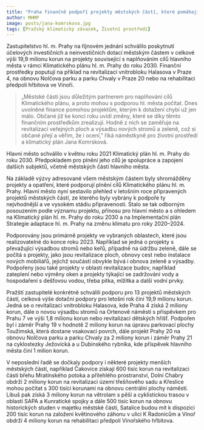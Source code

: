 ```yaml
---
title: "Praha finančně podpoří projekty městských částí, které pomáhají naplňovat Klimatický plán"
author: MHMP
image: posts/jana-komrskova.jpg
tags: [Pražský klimatický závazek, Životní prostředí]
---
```


Zastupitelstvo hl. m. Prahy na říjnovém jednání schválilo poskytnutí účelových investičních a neinvestičních dotací městským částem v celkové výši 19,9 milionu korun na projekty související s naplňováním cílů hlavního města v rámci Klimatického plánu hl. m. Prahy do roku 2030. Finanční prostředky poputují na příklad na revitalizaci vnitrobloku Halasova v Praze 4, na obnovu Nolčova parku a parku Chvaly v Praze 20 nebo na rehabilitaci předpolí hřbitova ve Vinoři.

> „Městské části jsou důležitým partnerem pro naplňování cílů Klimatického plánu, a proto mohou s podporou hl. města počítat. Dnes uvolněné finance pomohou projektům, kterým k dotažení chybí už jen málo. Občané již ke konci roku uvidí změny, které se díky těmto finančním prostředkům zrealizují. Hodně z nich se zaměřuje na revitalizaci veřejných ploch a výsadbu nových stromů a zeleně, což si občané přejí a věřím, že i ocení,” říká náměstkyně pro životní prostředí a klimatický plán Jana Komrsková. 

Hlavní město schválilo v květnu roku 2021 Klimatický plán hl. m. Prahy do roku 2030. Předpokladem pro plnění jeho cílů je spolupráce a zapojení dalších subjektů, včetně městských částí hlavního města. 

Na základě výzvy adresované všem městským částem byly shromážděny projekty a opatření, které podporují plnění cílů Klimatického plánu hl. m. Prahy. Hlavní město nyní sestavilo přehled v letošním roce připravených projektů městských částí, ze kterého byly vybrány k podpoře ty nejvhodnější a ve vysokém stádiu připravenosti. Stalo se tak odborným posouzením podle významu projektu, přínosu pro hlavní město a s ohledem na Klimatický plán hl. m. Prahy do roku 2030 a na Implementační plán Strategie adaptace hl. m. Prahy na změnu klimatu pro roky 2020–2024.

Podporovány jsou primárně projekty ve vybraných oblastech, které jsou realizovatelné do konce roku 2023. Například se jedná o projekty s převažující výsadbou stromů nebo keřů, případně na údržbu zeleně, dále se počítá s projekty, jako jsou revitalizace ploch, obnovy cest nebo instalace nových mobiliářů, jejichž součástí obvykle bývá i obnova zeleně a výsadby. Podpořeny jsou také projekty v oblasti revitalizace budov, například zateplení nebo výměny oken a projekty týkající se zadržování vody a hospodaření s dešťovou vodou, třeba pítka, mlžítka a další vodní prvky.

Pražští zastupitelé konkrétně schválili podporu pro 13 projektů městských částí, celková výše dotační podpory pro letošní rok činí 19,9 milionu korun. Jedná se o revitalizaci vnitrobloku Halasova, kde Praha 4 získá 2 miliony korun, dále o novou výsadbu stromů na Ortenově náměstí s příspěvkem pro Prahu 7 ve výši 1,8 milionu korun nebo revitalizaci dětských hřišť. Podpořen byl i záměr Prahy 19 v hodnotě 2 miliony korun na úpravu parkovací plochy Toužimská, která dostane vsakovací povrch, dále projekt Prahy 20 na obnovu Nolčova parku a parku Chvaly za 2 miliony korun i záměr Prahy 21 na cyklostezky Ježovická a u Dubinského rybníka, kde příspěvek hlavního města činí 1 milion korun.

V neposlední řadě se dočkaly podpory i některé projekty menších městských částí, například Čakovice získají 600 tisíc korun na revitalizaci části břehu Mratínského potoka a přilehlého prostranství, Dolní Chabry obdrží 2 miliony korun na revitalizaci území třešňového sadu a Křeslice mohou počítat s 300 tisíci korunami na obnovu centrální plochy náměstí. Libuš pak získá 3 miliony korun na větrolam s pěší a cyklistickou trasou v oblasti SAPA a Kunratické spojky a dále 500 tisíc korun na obnovu historických studen v majetku městské části, Satalice budou mít k dispozici 200 tisíc korun na založení květinového záhonu v ulici K Radonicům a Vinoř obdrží 4 miliony korun na rehabilitaci předpolí Vinořského hřbitova.
